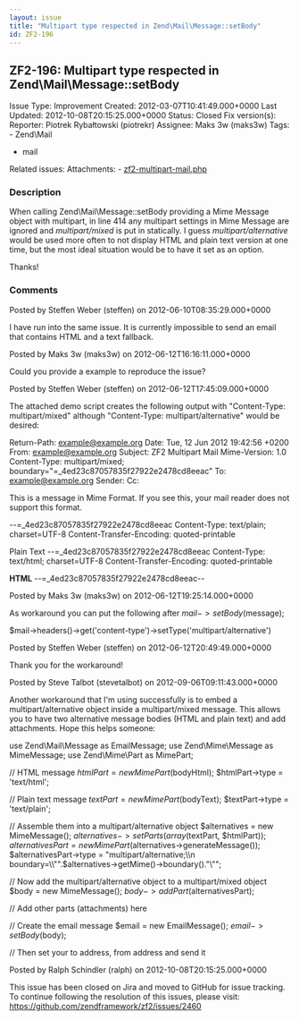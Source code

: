 ```yaml
---
layout: issue
title: "Multipart type respected in Zend\Mail\Message::setBody"
id: ZF2-196
---
```


ZF2-196: Multipart type respected in Zend\\Mail\\Message::setBody
-----------------------------------------------------------------

 Issue Type: Improvement Created: 2012-03-07T10:41:49.000+0000 Last Updated: 2012-10-08T20:15:25.000+0000 Status: Closed Fix version(s): 
 Reporter:  Piotrek Rybałtowski (piotrekr)  Assignee:  Maks 3w (maks3w)  Tags: - Zend\\Mail
- mail
 
 Related issues: 
 Attachments: - [zf2-multipart-mail.php](/issues/secure/attachment/15133/zf2-multipart-mail.php)
 
### Description

When calling Zend\\Mail\\Message::setBody providing a Mime Message object with multipart, in line 414 any multipart settings in Mime Message are ignored and _multipart/mixed_ is put in statically. I guess _multipart/alternative_ would be used more often to not display HTML and plain text version at one time, but the most ideal situation would be to have it set as an option.

Thanks!

 

 

### Comments

Posted by Steffen Weber (steffen) on 2012-06-10T08:35:29.000+0000

I have run into the same issue. It is currently impossible to send an email that contains HTML and a text fallback.

 

 

Posted by Maks 3w (maks3w) on 2012-06-12T16:16:11.000+0000

Could you provide a example to reproduce the issue?

 

 

Posted by Steffen Weber (steffen) on 2012-06-12T17:45:09.000+0000

The attached demo script creates the following output with "Content-Type: multipart/mixed" although "Content-Type: multipart/alternative" would be desired:

Return-Path: [example@example.org](mailto:example@example.org) Date: Tue, 12 Jun 2012 19:42:56 +0200 From: example@example.org Subject: ZF2 Multipart Mail Mime-Version: 1.0 Content-Type: multipart/mixed; boundary="=\_4ed23c87057835f27922e2478cd8eeac" To: example@example.org Sender: Cc:

This is a message in Mime Format. If you see this, your mail reader does not support this format.

--=\_4ed23c87057835f27922e2478cd8eeac Content-Type: text/plain; charset=UTF-8 Content-Transfer-Encoding: quoted-printable

Plain Text --=\_4ed23c87057835f27922e2478cd8eeac Content-Type: text/html; charset=UTF-8 Content-Transfer-Encoding: quoted-printable

**HTML** --=\_4ed23c87057835f27922e2478cd8eeac--

 

 

Posted by Maks 3w (maks3w) on 2012-06-12T19:25:14.000+0000

As workaround you can put the following after $mail->setBody($message);

$mail->headers()->get('content-type')->setType('multipart/alternative')

 

 

Posted by Steffen Weber (steffen) on 2012-06-12T20:49:49.000+0000

Thank you for the workaround!

 

 

Posted by Steve Talbot (stevetalbot) on 2012-09-06T09:11:43.000+0000

Another workaround that I'm using successfully is to embed a multipart/alternative object inside a multipart/mixed message. This allows you to have two alternative message bodies (HTML and plain text) and add attachments. Hope this helps someone:

use Zend\\Mail\\Message as EmailMessage; use Zend\\Mime\\Message as MimeMessage; use Zend\\Mime\\Part as MimePart;

// HTML message $htmlPart = new MimePart($bodyHtml); $htmlPart->type = 'text/html';

// Plain text message $textPart = new MimePart($bodyText); $textPart->type = 'text/plain';

// Assemble them into a multipart/alternative object $alternatives = new MimeMessage(); $alternatives->setParts(array($textPart, $htmlPart)); $alternativesPart = new MimePart($alternatives->generateMessage()); $alternativesPart->type = "multipart/alternative;\\n boundary=\\"".$alternatives->getMime()->boundary()."\\"";

// Now add the multipart/alternative object to a multipart/mixed object $body = new MimeMessage(); $body->addPart($alternativesPart);

// Add other parts (attachments) here

// Create the email message $email = new EmailMessage(); $email->setBody($body);

// Then set your to address, from address and send it

 

 

Posted by Ralph Schindler (ralph) on 2012-10-08T20:15:25.000+0000

This issue has been closed on Jira and moved to GitHub for issue tracking. To continue following the resolution of this issues, please visit: <https://github.com/zendframework/zf2/issues/2460>

 

 